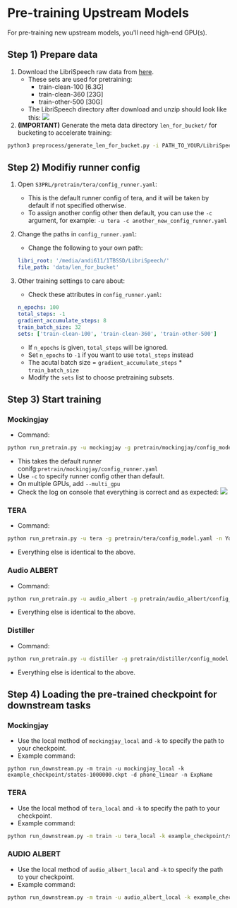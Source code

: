 # Pre-training  Upstream Models
For pre-training new upstream models, you'll need high-end GPU(s).

## Step 1) Prepare data
1) Download the LibriSpeech raw data from [here](http://www.openslr.org/12).
    - These sets are used for pretraining:
        - train-clean-100 [6.3G]
        - train-clean-360 [23G]
        - train-other-500 [30G]
    - The LibriSpeech directory after download and unzip should look like this: 
      ![](https://i.imgur.com/PdAOXjq.png)
2) **(IMPORTANT)** Generate the meta data directory `len_for_bucket/` for bucketing to accelerate training: 
```bash
python3 preprocess/generate_len_for_bucket.py -i PATH_TO_YOUR/LibriSpeech/
```

## Step 2) Modifiy runner config
1) Open `S3PRL/pretrain/tera/config_runner.yaml`:
    - This is the default runner config of tera, and it will be taken by default if not specified otherwise.
    - To assign another config other then default, you can use the `-c` argument, for example:
      `-u tera -c another_new_config_runner.yaml`
      
2) Change the paths in `config_runner.yaml`:
    - Change the following to your own path:
    ```yaml
    libri_root: '/media/andi611/1TBSSD/LibriSpeech/'
    file_path: 'data/len_for_bucket' 
    ```
3) Other training settings to care about:
    - Check these attributes in `config_runner.yaml`:
    ```yaml
    n_epochs: 100
    total_steps: -1
    gradient_accumulate_steps: 8
    train_batch_size: 32
    sets: ['train-clean-100', 'train-clean-360', 'train-other-500']
    ```
    - If `n_epochs` is given, `total_steps` will be ignored.
    - Set `n_epochs` to `-1` if you want to use `total_steps` instead
    - The acutal batch size = `gradient_accumulate_steps` * `train_batch_size`
    - Modify the `sets` list to choose pretraining subsets.

    
## Step 3) Start training

### Mockingjay
- Command:
```bash
python run_pretrain.py -u mockingjay -g pretrain/mockingjay/config_model.yaml -n YourModelName
```
- This takes the default runner conifg:`pretrain/mockingjay/config_runner.yaml`
- Use `-c` to specify runner config other than default.
- On multiple GPUs, add `--multi_gpu`
- Check the log on console that everything is correct and as expected:
  ![](https://i.imgur.com/mbmtGOH.png)

### TERA
- Command:
```bash
python run_pretrain.py -u tera -g pretrain/tera/config_model.yaml -n YourModelName
```
- Everything else is identical to the above.

### Audio ALBERT
- Command:
```bash
python run_pretrain.py -u audio_albert -g pretrain/audio_albert/config_model.yaml -n YourModelName
```
- Everything else is identical to the above.

### Distiller
- Command:
```bash
python run_pretrain.py -u distiller -g pretrain/distiller/config_model.yaml -n YourModelName
```
- Everything else is identical to the above.

## Step 4) Loading the pre-trained checkpoint for downstream tasks
### Mockingjay
- Use the local method of `mockingjay_local` and `-k` to specify the path to your checkpoint.
- Example command:
```
python run_downstream.py -m train -u mockingjay_local -k example_checkpoint/states-1000000.ckpt -d phone_linear -n ExpName
```

### TERA
- Use the local method of `tera_local` and `-k` to specify the path to your checkpoint.
- Example command:
```bash
python run_downstream.py -m train -u tera_local -k example_checkpoint/states-1000000.ckpt -d phone_linear -n ExpName
```

### AUDIO ALBERT
- Use the local method of `audio_albert_local` and `-k` to specify the path to your checkpoint.
- Example command:
```bash
python run_downstream.py -m train -u audio_albert_local -k example_checkpoint/states-1000000.ckpt -d phone_linear -n ExpName
```
